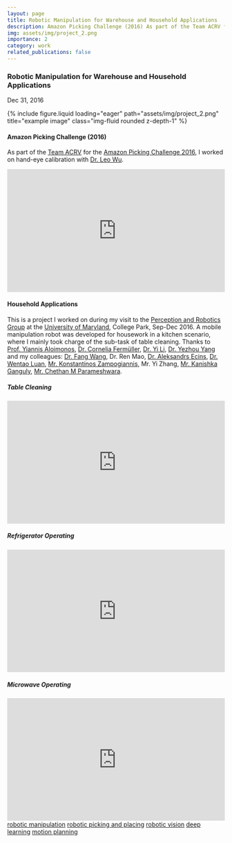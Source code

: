 ```yaml
---
layout: page
title: Robotic Manipulation for Warehouse and Household Applications
description: Amazon Picking Challenge (2016) As part of the Team ACRV for the Amazon Picking Challenge 2016, I worked on hand-eye calibration with Dr. Leo Wu. Household Applications This is a project I worked on during my visit to the Perception and Robotics Group at the University of Maryland, College Park, Sep-Dec 2016.
img: assets/img/project_2.png
importance: 2
category: work
related_publications: false
---
```

<!-- Project title and date -->
<h3><strong>Robotic Manipulation for Warehouse and Household Applications</strong></h3>
<p>Dec 31, 2016</p>

<!-- Project picture -->
<div class="row">
    <div class="col-sm mt-3 mt-md-0">
        {% include figure.liquid loading="eager" path="assets/img/project_2.png" title="example image" class="img-fluid rounded z-depth-1" %}
    </div>
</div>

<!-- Content -->
<h4 class="mt-3" id="amazon-picking-challenge-2016"><strong>Amazon Picking Challenge (2016)</strong></h4>
<p>
    As part of the <a href="https://research.qut.edu.au/qcr/Projects/amazon-picking-challenge-2016/" target="_blank" rel="noopener">Team ACRV</a> for the <a href="http://pwurman.org/amazonpickingchallenge/results.shtml" target="_blank" rel="noopener">Amazon Picking Challenge 2016</a>, I worked on hand-eye calibration with <a href="https://sites.google.com/site/wuliaothu/home" target="_blank" rel="noopener">Dr. Leo Wu</a>.

<div style="position: relative; padding-bottom: 56.25%; height: 0; overflow: hidden;">
  <iframe src="https://www.youtube.com/embed/kiPumsk9TBk" style="position: absolute; top: 0; left: 0; width: 100%; height: 100%; border:0;" allowfullscreen title="YouTube Video"></iframe>
</div>
</p>

<h4 class="mt-3" id="household-applications"><strong>Household Applications</strong></h4>
<p>This is a project I worked on during my visit to the <a href="http://prg.cs.umd.edu/" target="_blank" rel="noopener">Perception and Robotics Group</a> at the <a href="https://umd.edu/" target="_blank" rel="noopener">University of Maryland</a>, College Park, Sep-Dec 2016. A mobile manipulation robot was developed for housework in a kitchen scenario, where I mainly took charge of the sub-task of table cleaning. Thanks to <a href="https://users.umiacs.umd.edu/~yiannis/" target="_blank" rel="noopener">Prof. Yiannis Aloimonos</a>, <a href="https://users.umiacs.umd.edu/~fer/" target="_blank" rel="noopener">Dr. Cornelia Fermüller</a>, <a href="https://users.cecs.anu.edu.au/~yili/" target="_blank" rel="noopener">Dr. Yi Li</a>, <a href="https://yezhouyang.engineering.asu.edu/" target="_blank" rel="noopener">Dr. Yezhou Yang</a> and my colleagues: <a href="http://users.cecs.anu.edu.au/~fwang/" target="_blank" rel="noopener">Dr. Fang Wang</a>, Dr. Ren Mao, <a href="https://scholar.google.com/citations?user=eDDJ48UAAAAJ&amp;hl=en" target="_blank" rel="noopener">Dr. Aleksandrs Ecins</a>, <a href="https://scholar.google.com/citations?user=PJQ8XgwAAAAJ&amp;hl=en" target="_blank" rel="noopener">Dr. Wentao Luan</a>, <a href="https://www.cs.umd.edu/~kzampog/" target="_blank" rel="noopener">Mr. Konstantinos Zampogiannis</a>, Mr. Yi Zhang, <a href="https://kganguly.umiacs.io/" target="_blank" rel="noopener">Mr. Kanishka Ganguly</a>, <a href="https://chethanparameshwara.github.io/" target="_blank" rel="noopener">Mr. Chethan M Parameshwara</a>.</p>

<h5 id="table-cleaning"><strong>Table Cleaning</strong></h5>
<div style="position: relative; padding-bottom: 56.25%; height: 0; overflow: hidden;">
  <iframe src="https://www.youtube.com/embed/QyQWNof-8v4" style="position: absolute; top: 0; left: 0; width: 100%; height: 100%; border:0;" allowfullscreen title="YouTube Video"></iframe>
</div>

<h5 class="mt-3" id="refrigerator-operating"><strong>Refrigerator Operating</strong></h5>
<div style="position: relative; padding-bottom: 56.25%; height: 0; overflow: hidden;">
  <iframe src="https://www.youtube.com/embed/1rK_O8T_ck4" style="position: absolute; top: 0; left: 0; width: 100%; height: 100%; border:0;" allowfullscreen title="YouTube Video"></iframe>
</div>

<h5 class="mt-3" id="microwave-operating"><strong>Microwave Operating</strong></h5>
<div style="position: relative; padding-bottom: 56.25%; height: 0; overflow: hidden;">
  <iframe src="https://www.youtube.com/embed/WUcqNiUzKvI" style="position: absolute; top: 0; left: 0; width: 100%; height: 100%; border:0;" allowfullscreen title="YouTube Video"></iframe>
</div>

<div class="mt-3">
  <a class="badge badge-light" href="/tag/robotic-manipulation/">robotic manipulation</a>
  <a class="badge badge-light" href="/tag/robotic-picking-and-placing/">robotic picking and placing</a>
  <a class="badge badge-light" href="/tag/robotic-vision/">robotic vision</a>
  <a class="badge badge-light" href="/tag/deep-learning/">deep learning</a>
  <a class="badge badge-light" href="/tag/motion-planning/">motion planning</a>
</div>